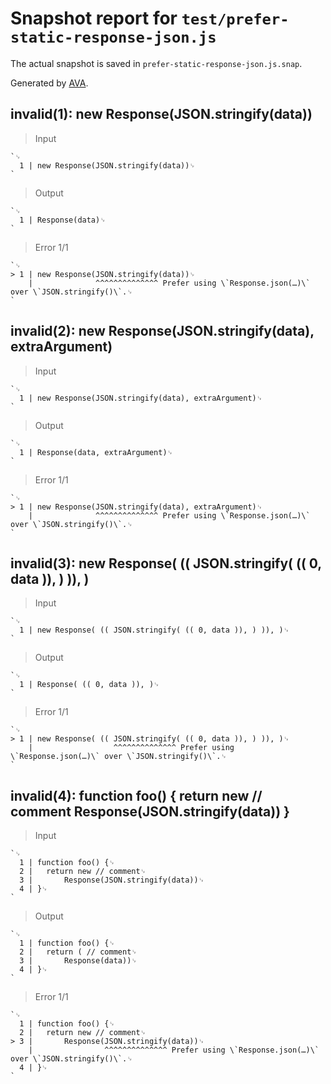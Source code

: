# Snapshot report for `test/prefer-static-response-json.js`

The actual snapshot is saved in `prefer-static-response-json.js.snap`.

Generated by [AVA](https://avajs.dev).

## invalid(1): new Response(JSON.stringify(data))

> Input

    `␊
      1 | new Response(JSON.stringify(data))␊
    `

> Output

    `␊
      1 | Response(data)␊
    `

> Error 1/1

    `␊
    > 1 | new Response(JSON.stringify(data))␊
        |              ^^^^^^^^^^^^^^ Prefer using \`Response.json(…)\` over \`JSON.stringify()\`.␊
    `

## invalid(2): new Response(JSON.stringify(data), extraArgument)

> Input

    `␊
      1 | new Response(JSON.stringify(data), extraArgument)␊
    `

> Output

    `␊
      1 | Response(data, extraArgument)␊
    `

> Error 1/1

    `␊
    > 1 | new Response(JSON.stringify(data), extraArgument)␊
        |              ^^^^^^^^^^^^^^ Prefer using \`Response.json(…)\` over \`JSON.stringify()\`.␊
    `

## invalid(3): new Response( (( JSON.stringify( (( 0, data )), ) )), )

> Input

    `␊
      1 | new Response( (( JSON.stringify( (( 0, data )), ) )), )␊
    `

> Output

    `␊
      1 | Response( (( 0, data )), )␊
    `

> Error 1/1

    `␊
    > 1 | new Response( (( JSON.stringify( (( 0, data )), ) )), )␊
        |                  ^^^^^^^^^^^^^^ Prefer using \`Response.json(…)\` over \`JSON.stringify()\`.␊
    `

## invalid(4): function foo() { return new // comment Response(JSON.stringify(data)) }

> Input

    `␊
      1 | function foo() {␊
      2 | 	return new // comment␊
      3 | 		Response(JSON.stringify(data))␊
      4 | }␊
    `

> Output

    `␊
      1 | function foo() {␊
      2 | 	return ( // comment␊
      3 | 		Response(data))␊
      4 | }␊
    `

> Error 1/1

    `␊
      1 | function foo() {␊
      2 | 	return new // comment␊
    > 3 | 		Response(JSON.stringify(data))␊
        | 		         ^^^^^^^^^^^^^^ Prefer using \`Response.json(…)\` over \`JSON.stringify()\`.␊
      4 | }␊
    `

